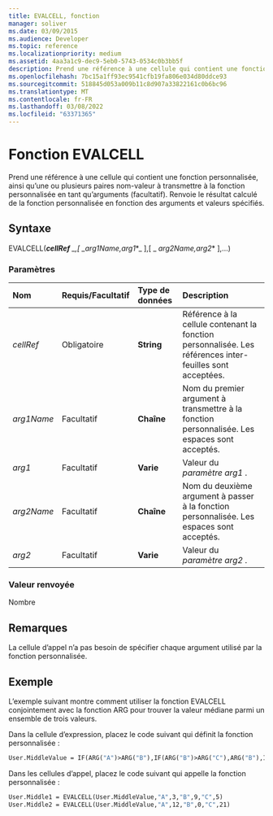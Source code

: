 ```yaml
---
title: EVALCELL, fonction
manager: soliver
ms.date: 03/09/2015
ms.audience: Developer
ms.topic: reference
ms.localizationpriority: medium
ms.assetid: 4aa3a1c9-dec9-5eb0-5743-0534c0b3bb5f
description: Prend une référence à une cellule qui contient une fonction personnalisée, ainsi qu’une ou plusieurs paires nom-valeur à transmettre à la fonction personnalisée en tant qu’arguments (facultatif). Renvoie le résultat calculé de la fonction personnalisée en fonction des arguments et valeurs spécifiés.
ms.openlocfilehash: 7bc15a1ff93ec9541cfb19fa806e034d80ddce93
ms.sourcegitcommit: 518845d053a009b11c8d907a33822161c0b6bc96
ms.translationtype: MT
ms.contentlocale: fr-FR
ms.lasthandoff: 03/08/2022
ms.locfileid: "63371365"
---
```

# <a name="evalcell-function"></a>Fonction EVALCELL

Prend une référence à une cellule qui contient une fonction personnalisée, ainsi qu’une ou plusieurs paires nom-valeur à transmettre à la fonction personnalisée en tant qu’arguments (facultatif). Renvoie le résultat calculé de la fonction personnalisée en fonction des arguments et valeurs spécifiés.
  
## <a name="syntax"></a>Syntaxe

EVALCELL(***cellRef** _,\[ _*_arg1Name,arg1_*_ \],\[ _ *_arg2Name,arg2_** \],...) 
  
### <a name="parameters"></a>Paramètres

|**Nom**|**Requis/Facultatif**|**Type de données**|**Description**|
|:-----|:-----|:-----|:-----|
| _cellRef_ <br/> |Obligatoire  <br/> |**String** <br/> |Référence à la cellule contenant la fonction personnalisée. Les références inter-feuilles sont acceptées. |
| _arg1Name_ <br/> |Facultatif  <br/> |**Chaîne** <br/> |Nom du premier argument à transmettre à la fonction personnalisée. Les espaces sont acceptés. |
| _arg1_ <br/> |Facultatif  <br/> |**Varie** <br/> |Valeur du  _paramètre arg1_ . |
| _arg2Name_ <br/> |Facultatif  <br/> |**Chaîne** <br/> |Nom du deuxième argument à passer à la fonction personnalisée. Les espaces sont acceptés. |
| _arg2_ <br/> |Facultatif  <br/> |**Varie** <br/> |Valeur du  _paramètre arg2_ . |
   
### <a name="return-value"></a>Valeur renvoyée

Nombre
  
## <a name="remarks"></a>Remarques

La cellule d’appel n’a pas besoin de spécifier chaque argument utilisé par la fonction personnalisée. 
  
## <a name="example"></a>Exemple

L’exemple suivant montre comment utiliser la fonction EVALCELL conjointement avec la fonction ARG pour trouver la valeur médiane parmi un ensemble de trois valeurs. 
  
Dans la cellule d’expression, placez le code suivant qui définit la fonction personnalisée : 
  
```vb
User.MiddleValue = IF(ARG("A")>ARG("B"),IF(ARG("B")>ARG("C"),ARG("B"),IF(ARG("A")>ARG("C"),ARG("C"),ARG("A"))),IF(ARG("A")>ARG("C"),ARG("A"),IF(ARG("B")>ARG("C"),ARG("C"),ARG("B"))))
```

Dans les cellules d’appel, placez le code suivant qui appelle la fonction personnalisée :
  
```vb
User.Middle1 = EVALCELL(User.MiddleValue,"A",3,"B",9,"C",5) 
User.Middle2 = EVALCELL(User.MiddleValue,"A",12,"B",0,"C",21) 

```


